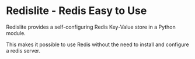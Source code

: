 

# Redislite - Redis Easy to Use

Redislite provides a self-configuring Redis Key-Value store in a Python module.

This makes it possible to use Redis without the need to install and configure a redis server.
